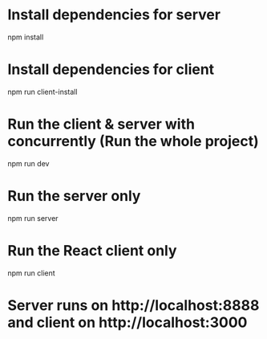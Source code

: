 # Install dependencies for server
npm install

# Install dependencies for client
npm run client-install

# Run the client & server with concurrently (Run the whole project)
npm run dev

# Run the server only
npm run server

# Run the React client only
npm run client

# Server runs on http://localhost:8888 and client on http://localhost:3000
